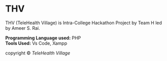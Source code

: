 # THV
THV (TeleHealth Village) is Intra-College Hackathon Project by Team H led by Ameer S. Rai.</br>

<strong>Programming Language used:</strong> PHP </br>
<strong>Tools Used:</strong> Vs Code, Xampp </br>

copyright &copy; <em>TeleHealth Village</em>
